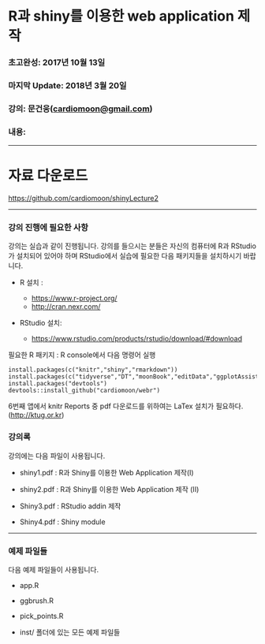 # R과 shiny를 이용한 web application 제작

### 초고완성: 2017년 10월 13일

### 마지막 Update: 2018년 3월 20일 

### 강의: 문건웅(cardiomoon@gmail.com) 

### 내용: 

---

# 자료 다운로드

https://github.com/cardiomoon/shinyLecture2
 

---


### 강의 진행에 필요한 사항

강의는 실습과 같이 진행됩니다. 강의를 들으시는 분들은 자신의 컴퓨터에 R과 RStudio가 설치되어 있어야 하며 RStudio에서 실습에 필요한 다음 패키지들을 설치하시기 바랍니다.

- R 설치 :  
    - https://www.r-project.org/
    - http://cran.nexr.com/
    

- RStudio 설치: 
    - https://www.rstudio.com/products/rstudio/download/#download

필요한 R 패키지 : R console에서 다음 명령어 실행

```
install.packages(c("knitr","shiny","rmarkdown"))
install.packages(c("tidyverse","DT","moonBook","editData","ggplotAssist"))
install.packages("devtools")
devtools::install_github("cardiomoon/webr")
```

6번째 앱에서 knitr Reports 중 pdf 다운로드를 위하여는 LaTex 설치가 필요하다. (http://ktug.or.kr)


### 강의록

강의에는 다음 파일이 사용됩니다.

- shiny1.pdf : R과 Shiny를 이용한 Web Application 제작(I)

- shiny2.pdf : R과 Shiny를 이용한 Web Application 제작 (II)

- Shiny3.pdf : RStudio addin 제작

- Shiny4.pdf : Shiny module

---

### 예제 파일들

다음 예제 파일들이 사용됩니다.

- app.R

- ggbrush.R

- pick_points.R

- inst/ 폴더에 있는 모든 예제 파일들